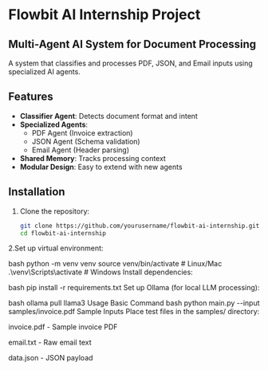 # Flowbit AI Internship Project

## Multi-Agent AI System for Document Processing

A system that classifies and processes PDF, JSON, and Email inputs using specialized AI agents.

## Features

- **Classifier Agent**: Detects document format and intent
- **Specialized Agents**:
  - PDF Agent (Invoice extraction)
  - JSON Agent (Schema validation)
  - Email Agent (Header parsing)
- **Shared Memory**: Tracks processing context
- **Modular Design**: Easy to extend with new agents

## Installation

1. Clone the repository:
   ```bash
   git clone https://github.com/yourusername/flowbit-ai-internship.git
   cd flowbit-ai-internship

2.Set up virtual environment:

bash
python -m venv venv
source venv/bin/activate  # Linux/Mac
.\venv\Scripts\activate  # Windows
Install dependencies:

bash
pip install -r requirements.txt
Set up Ollama (for local LLM processing):

bash
ollama pull llama3
Usage
Basic Command
bash
python main.py --input samples/invoice.pdf
Sample Inputs
Place test files in the samples/ directory:

invoice.pdf - Sample invoice PDF

email.txt - Raw email text

data.json - JSON payload
